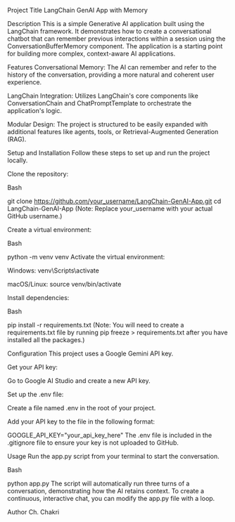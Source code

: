 Project Title
LangChain GenAI App with Memory

Description
This is a simple Generative AI application built using the LangChain framework. It demonstrates how to create a conversational chatbot that can remember previous interactions within a session using the ConversationBufferMemory component. The application is a starting point for building more complex, context-aware AI applications.

Features
Conversational Memory: The AI can remember and refer to the history of the conversation, providing a more natural and coherent user experience.

LangChain Integration: Utilizes LangChain's core components like ConversationChain and ChatPromptTemplate to orchestrate the application's logic.

Modular Design: The project is structured to be easily expanded with additional features like agents, tools, or Retrieval-Augmented Generation (RAG).

Setup and Installation
Follow these steps to set up and run the project locally.

Clone the repository:

Bash

git clone https://github.com/your_username/LangChain-GenAI-App.git
cd LangChain-GenAI-App
(Note: Replace your_username with your actual GitHub username.)

Create a virtual environment:

Bash

python -m venv venv
Activate the virtual environment:

Windows: venv\Scripts\activate

macOS/Linux: source venv/bin/activate

Install dependencies:

Bash

pip install -r requirements.txt
(Note: You will need to create a requirements.txt file by running pip freeze > requirements.txt after you have installed all the packages.)

Configuration
This project uses a Google Gemini API key.

Get your API key:

Go to Google AI Studio and create a new API key.

Set up the .env file:

Create a file named .env in the root of your project.

Add your API key to the file in the following format:

GOOGLE_API_KEY="your_api_key_here"
The .env file is included in the .gitignore file to ensure your key is not uploaded to GitHub.

Usage
Run the app.py script from your terminal to start the conversation.

Bash

python app.py
The script will automatically run three turns of a conversation, demonstrating how the AI retains context. To create a continuous, interactive chat, you can modify the app.py file with a loop.

Author
Ch. Chakri
